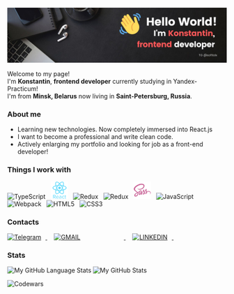 ![Alt text](./hello-world.jpg/?raw=true "Title")

<p>Welcome to my page! <br /> I'm <b>Konstantin</b>, <b>frontend developer</b> currently studying in Yandex-Practicum! </br> I'm from <b> Minsk, Belarus</b> now living in <b>Saint-Petersburg, Russia</b>. </p>

<h3>About me</h3>

- Learning new technologies. Now completely immersed into React.js
- I want to become a professional and write clean code.
- Actively enlarging my portfolio and looking for job as a front-end developer!


<h3>Things I work with</h3>

<div >
  <img  alt="TypeScript" width="40px" src="https://upload.wikimedia.org/wikipedia/commons/thumb/4/4c/Typescript_logo_2020.svg/1024px-Typescript_logo_2020.svg.png?20221110153201" />
  &nbsp;
<img  alt="React" width="40px" src="https://raw.githubusercontent.com/devicons/devicon/master/icons/react/react-original-wordmark.svg"  />
  &nbsp;
  <img  alt="Redux" width="40px" src="https://cdn.worldvectorlogo.com/logos/redux.svg" />
  &nbsp;
    <img  alt="Redux" width="40px" src="https://cdn.worldvectorlogo.com/logos/mobx.svg" />
  &nbsp;
  <img  alt="SASS/SCSS" width="40px" src="https://raw.githubusercontent.com/devicons/devicon/master/icons/sass/sass-original.svg" />
  &nbsp;
  <img  alt="JavaScript" width="40px" src="https://cdn.jsdelivr.net/gh/devicons/devicon/icons/javascript/javascript-original.svg" />
  &nbsp;
  <img  alt="Webpack" width="40px" src="https://www.vectorlogo.zone/logos/js_webpack/js_webpack-icon.svg" />
  &nbsp;
  <img alt="HTML5" width="40px" src="https://cdn.jsdelivr.net/gh/devicons/devicon/icons/html5/html5-original.svg" />
  &nbsp;
  <img alt="CSS3" width="40px" src="https://cdn.jsdelivr.net/gh/devicons/devicon/icons/css3/css3-original.svg" />
</div>

<h3>Contacts</h3>

<p>
<a href="https://t.me/softlolx" target="_blank"> <img src="https://upload.wikimedia.org/wikipedia/commons/8/82/Telegram_logo.svg" alt="Telegram" width="45" height="45" style="padding-right:10px;"/> </a> &nbsp; &nbsp;
<a href="mailto:softlolx@gmail.com" target="_blank"> <img src="https://upload.wikimedia.org/wikipedia/commons/7/7e/Gmail_icon_%282020%29.svg" alt="GMAIL" width="45" height="45" style="padding-right: 100px;"/> </a>  &nbsp; &nbsp;
<a href="https://www.linkedin.com/in/softlolx/" target="_blank"> <img src="https://upload.wikimedia.org/wikipedia/commons/8/81/LinkedIn_icon.svg" alt="LINKEDIN" width="45" height="45" style="padding-right:10px;"/> </a> &nbsp; &nbsp;
</p>


<h3 align="left">Stats</h3>

<div >

 ![My GitHub Language Stats](https://github-readme-stats.vercel.app/api/top-langs/?username=softlolx&langs_count=5&theme=tokyonight)
 ![My GitHub Stats](https://github-readme-stats.vercel.app/api/?username=softlolx&count_private=true&theme=tokyonight&showicons=true)

 </div>

 
 ![Codewars](https://github.r2v.ch/codewars?user=softlolx&theme=dark)
  

